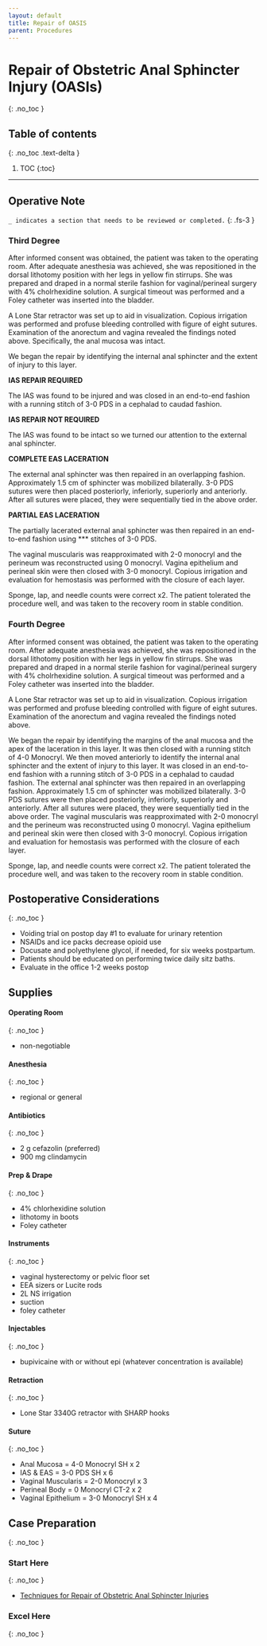 ```yaml
---
layout: default
title: Repair of OASIS
parent: Procedures
---
```


# Repair of Obstetric Anal Sphincter Injury (OASIs)
{: .no_toc }

## Table of contents
{: .no_toc .text-delta }

1. TOC
{:toc}

---

## Operative Note
`_ indicates a section that needs to be reviewed or completed.`
{: .fs-3 }

### Third Degree

After informed consent was obtained, the patient was taken to the operating room. After adequate anesthesia was achieved, she was repositioned in the dorsal lithotomy position with her legs in yellow fin stirrups. She was prepared and draped in a normal sterile fashion for vaginal/perineal surgery with 4% cholrhexidine solution. A surgical timeout was performed and a Foley catheter was inserted into the bladder. 

A Lone Star retractor was set up to aid in visualization. Copious irrigation was performed and profuse bleeding controlled with figure of eight sutures. Examination of the anorectum and vagina revealed the findings noted above. Specifically, the anal mucosa was intact. 

We began the repair by identifying the internal anal sphincter and the extent of injury to this layer.  

**IAS REPAIR REQUIRED**

The IAS was found to be injured and was closed in an end-to-end fashion with a running stitch of 3-0 PDS in a cephalad to caudad fashion.

**IAS REPAIR NOT REQUIRED**

The IAS was found to be intact so we turned our attention to the external anal sphincter. 

**COMPLETE EAS LACERATION**

The external anal sphincter was then repaired in an overlapping fashion. Approximately 1.5 cm of sphincter was mobilized bilaterally. 3-0 PDS sutures were then placed posteriorly, inferiorly, superiorly and anteriorly. After all sutures were placed, they were sequentially tied in the above order.

**PARTIAL EAS LACERATION**

The partially lacerated external anal sphincter was then repaired in an end-to-end fashion using *** stitches of 3-0 PDS. 

The vaginal muscularis was reapproximated with 2-0 monocryl and the perineum was reconstructed using 0 monocryl. Vagina epithelium and perineal skin were then closed with 3-0 monocryl. Copious irrigation and evaluation for hemostasis was performed with the closure of each layer.

Sponge, lap, and needle counts were correct x2. The patient tolerated the procedure well, and was taken to the recovery room in stable condition. 

### Fourth Degree

After informed consent was obtained, the patient was taken to the operating room. After adequate anesthesia was achieved, she was repositioned in the dorsal lithotomy position with her legs in yellow fin stirrups. She was prepared and draped in a normal sterile fashion for vaginal/perineal surgery with 4% cholrhexidine solution. A surgical timeout was performed and a Foley catheter was inserted into the bladder. 

A Lone Star retractor was set up to aid in visualization. Copious irrigation was performed and profuse bleeding controlled with figure of eight sutures. Examination of the anorectum and vagina revealed the findings noted above.

We began the repair by identifying the margins of the anal mucosa and the apex of the laceration in this layer. It was then closed with a running stitch of 4-0 Monocryl. We then moved anteriorly to identify the internal anal sphincter and the extent of injury to this layer. It was closed in an end-to-end fashion with a running stitch of 3-0 PDS in a cephalad to caudad fashion. The external anal sphincter was then repaired in an overlapping fashion. Approximately 1.5 cm of sphincter was mobilized bilaterally. 3-0 PDS sutures were then placed posteriorly, inferiorly, superiorly and anteriorly. After all sutures were placed, they were sequentially tied in the above order. The vaginal muscularis was reapproximated with 2-0 monocryl and the perineum was reconstructed using 0 monocryl. Vagina epithelium and perineal skin were then closed with 3-0 monocryl. Copious irrigation and evaluation for hemostasis was performed with the closure of each layer.

Sponge, lap, and needle counts were correct x2. The patient tolerated the procedure well, and was taken to the recovery room in stable condition. 

## Postoperative Considerations
{: .no_toc }
* Voiding trial on postop day #1 to evaluate for urinary retention
* NSAIDs and ice packs decrease opioid use
* Docusate and polyethylene glycol, if needed, for six weeks postpartum. 
* Patients should be educated on performing twice daily sitz baths.
* Evaluate in the office 1-2 weeks postop

## Supplies
#### Operating Room
{: .no_toc }
* non-negotiable

#### Anesthesia
{: .no_toc }
* regional or general

#### Antibiotics
{: .no_toc }
* 2 g cefazolin (preferred)
* 900 mg clindamycin

#### Prep & Drape
{: .no_toc }
* 4% chlorhexidine solution
* lithotomy in boots
* Foley catheter

#### Instruments
{: .no_toc }
* vaginal hysterectomy or pelvic floor set
* EEA sizers or Lucite rods
* 2L NS irrigation
* suction
* foley catheter

#### Injectables
{: .no_toc }
* bupivicaine with or without epi (whatever concentration is available)

#### Retraction
{: .no_toc }
* Lone Star 3340G retractor with SHARP hooks

#### Suture
{: .no_toc }
* Anal Mucosa = 4-0 Monocryl SH x 2
* IAS & EAS = 3-0 PDS SH x 6
* Vaginal Muscularis = 2-0 Monocryl x 3
* Perineal Body = 0 Monocryl CT-2 x 2
* Vaginal Epithelium = 3-0 Monocryl SH x 4


## Case Preparation
{: .no_toc }
### Start Here
{: .no_toc }
* [Techniques for Repair of Obstetric Anal Sphincter Injuries](https://www.ncbi.nlm.nih.gov/pmc/articles/PMC5788295/)
	
### Excel Here
{: .no_toc }
